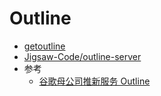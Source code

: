 # Outline

* [getoutline](https://getoutline.org/)
* [Jigsaw-Code/outline-server](https://github.com/Jigsaw-Code/outline-server)
* 参考
  * [谷歌母公司推新服务 Outline](http://techcrunch.cn/2018/03/23/alphabets-outline-lets-you-build-your-own-vpn/)
